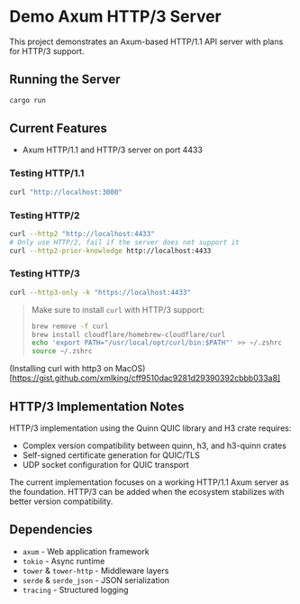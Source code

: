 # Demo Axum HTTP/3 Server

This project demonstrates an Axum-based HTTP/1.1 API server with plans for HTTP/3 support.

## Running the Server

```bash
cargo run
```

## Current Features
- Axum HTTP/1.1 and HTTP/3 server on port 4433

### Testing HTTP/1.1
```bash
curl "http://localhost:3000"
```

### Testing HTTP/2
```bash
curl --http2 "http://localhost:4433"
# Only use HTTP/2, fail if the server does not support it
curl --http2-prior-knowledge http://localhost:4433
```


### Testing HTTP/3
```bash
curl --http3-only -k "https://localhost:4433"
```

> Make sure to install `curl` with HTTP/3 support:
>
> ```bash
> brew remove -f curl
> brew install cloudflare/homebrew-cloudflare/curl
> echo 'export PATH="/usr/local/opt/curl/bin:$PATH"' >> ~/.zshrc
> source ~/.zshrc
> ```

(Installing curl with http3 on MacOS)[https://gist.github.com/xmlking/cff9510dac9281d29390392cbbb033a8]


## HTTP/3 Implementation Notes

HTTP/3 implementation using the Quinn QUIC library and H3 crate requires:
- Complex version compatibility between quinn, h3, and h3-quinn crates
- Self-signed certificate generation for QUIC/TLS
- UDP socket configuration for QUIC transport

The current implementation focuses on a working HTTP/1.1 Axum server as the foundation. HTTP/3 can be added when the ecosystem stabilizes with better version compatibility.

## Dependencies

- `axum` - Web application framework
- `tokio` - Async runtime
- `tower` & `tower-http` - Middleware layers
- `serde` & `serde_json` - JSON serialization
- `tracing` - Structured logging